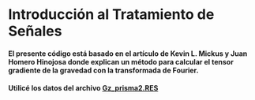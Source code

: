 # Introducción al Tratamiento de Señales

#### El presente código está basado en el artículo de Kevin L. Mickus y Juan Homero Hinojosa donde explican un método para calcular el tensor gradiente de la gravedad con la transformada de Fourier.
#### Utilicé los datos del archivo [Gz_prisma2.RES](https://github.com/TaniaAlexBM/TratamientoSeniales/blob/main/Gz_prisma2.RES)

